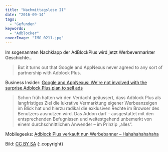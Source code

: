 ```yaml
---
title: "Nachmittagslese II"
date: "2016-09-14"
tags:
  - "Gefunden"
keywords:
  - "Adblocker"
coverImage: "IMG_0211.jpg"
---
```


Im sogenannten Nachklapp der AdBlockPlus wird jetzt Werbevermarkter Geschichte…

> But it turns out that Google and AppNexus never agreed to any sort of partnership with Adblock Plus.

Business Insider: [Google and AppNexus: We're not involved with the surprise Adblock Plus plan to sell ads](http://www.businessinsider.de/appnexus-google-refute-adblock-plus-partnership-2016-9)

> Schon früh hatten wir den Verdacht geäussert, dass Adblock Plus als langfristiges Ziel die lukrative Vermarktung eigener Werbeanzeigen im Blick hat und hierzu radikal die exklusiven Rechte im Browser des Benutzers ausnutzen wird. Das Addon darf – ausgestattet mit den entsprechenden Befugnissen und weitestgehend unbemerkt von einem durchschnittlichen Anwender – im Prinzip „alles“.

Mobilegeeks: [Adblock Plus verkauft nun Werbebanner – Hahahahahahaha](https://www.mobilegeeks.de/artikel/adblock-plus-verkauft-nun-werbebanner-hahahahahahaha/)

Bild:  [CC BY SA](https://creativecommons.org/licenses/by-sa/4.0/) {:.copyright}
